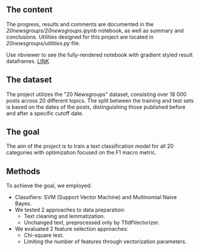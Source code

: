 ## The content
The progress, results and comments are documented in the *20newsgroups/20newsgroups.ipynb* notebook, as well as summary and conclusions. Utilities designed for this project are located in *20newsgroups/utilities.py* file.

Use nbviewer to see the fully-rendered notebook with gradient styled result dataframes. [LINK](https://nbviewer.org/github/k-katarzyna/20_newsgroups/blob/main/20newsgroups/20newsgroups.ipynb)

## The dataset
The project utilizes the "20 Newsgroups" dataset, consisting over 18 000 posts across 20 different topics. The split between the training and test sets is based on the dates of the posts, distinguishing those published before and after a specific cutoff date.

## The goal
The aim of the project is to train a text classification model for all 20 categories with optimization focused on the F1 macro metric.

## Methods
To achieve the goal, we employed:
- Classifiers: SVM (Support Vector Machine) and Multinomial Naive Bayes.
- We tested 2 approaches to data preparation:
  * Text cleaning and lemmatization.
  * Unchanged text, preprocessed only by TfidfVectorizer.
- We evaluated 2 feature selection approaches:
  * Chi-square test.
  * Limiting the number of features through vectorization parameters.